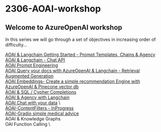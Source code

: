 # 2306-AOAI-workshop


## Welcome to AzureOpenAI workshop
In this series we will go through a set of objectives in increasing order of difficulty...

[AOAI & Langchain Getting Started - Prompt Templates, Chains & Agency](./notebooks/Completions%20with%20AOAI%20%26%20Langchain.ipynb) \
[AOAI & Langchain - Chat API](./notebooks/AOAI-Langchain-advanced.ipynb) \
[AOAI Prompt Engineering](./notebooks/AOAI-prompt-engineering.ipynb) \
[AOAI Query your docs with AzureOpenAI & Langchain - Retrieval Augmented Generation](./notebooks/AOAI-query-your-docs.ipynb) \
[AOAI Embeddings- Create a simple recommendation Engine with AzureOpenAI & Pinecone vector db](./notebooks/AOAI-Embeddings-RecommendationEngine.ipynb) \
[AOAI & SQL / Cypher Completions](./notebooks/AOAI-SQL-Cypher-Completions.ipynb) \
[AOAI & Agency with Langchain](./notebooks/AOAI-Langchain%20agency.ipynb) \
[AOAI Chat with your data](./notebooks/AOAI-Chat-with-your-data.py) \   
[AOAI-ContentFilters - InProgress](./notebooks/AOAI-ContentFilters.py) \
[AOAI-Gradio simple medical advice](./notebooks/AOAI-Gradio-simple-medical-advice.py) \
AOAI & Knowledge Graphs \
OAI Function Calling \


